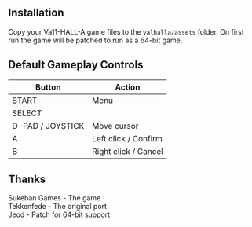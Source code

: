 ## Installation
Copy your Va11-HALL-A game files to the `valhalla/assets` folder. On first run the game will be patched to run as a 64-bit game.

## Default Gameplay Controls
| Button            | Action |
|--                 |--|
| START             | Menu |
| SELECT            | |
| D-PAD / JOYSTICK  | Move cursor |
| A                 | Left click / Confirm |
| B                 | Right click / Cancel |

## Thanks
Sukeban Games - The game  
Tekkenfede - The original port  
Jeod - Patch for 64-bit support

